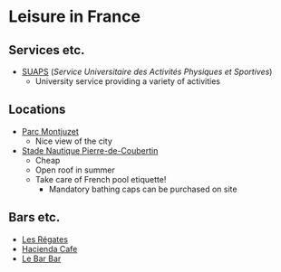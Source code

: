 # Leisure in France

## Services etc.

* [SUAPS](https://suaps.uca.fr/) (_Service Universitaire des Activités Physiques et Sportives_)
  * University service providing a variety of activities

## Locations

* [Parc Montjuzet](https://maps.app.goo.gl/FE5MLjC15eV5wshv7)
  * Nice view of the city
* [Stade Nautique Pierre-de-Coubertin](https://maps.app.goo.gl/qvjurZ9WymgTwPLW7)
  * Cheap
  * Open roof in summer
  * Take care of French pool etiquette!
    * Mandatory bathing caps can be purchased on site

## Bars etc.

* [Les Régates](https://maps.app.goo.gl/B3i7hgKAndKrahkU6)
* [Hacienda Cafe](https://maps.app.goo.gl/w61bUVXQpWwwKwMC9)
* [Le Bar Bar](https://maps.app.goo.gl/VKAFYFqj6KobygA8A)
